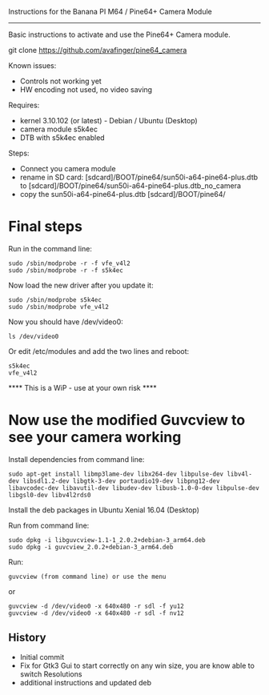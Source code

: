 Instructions for the Banana PI M64 / Pine64+ Camera Module
***********************************************************

Basic instructions to activate and use the Pine64+ Camera module.

git clone https://github.com/avafinger/pine64_camera

Known issues:
 - Controls not working yet
 - HW encoding not used, no video saving

Requires:
 - kernel 3.10.102 (or latest) - Debian / Ubuntu (Desktop)
 - camera module s5k4ec
 - DTB with s5k4ec enabled

Steps:
 - Connect you camera module
 - rename in SD card:  [sdcard]/BOOT/pine64/sun50i-a64-pine64-plus.dtb to [sdcard]/BOOT/pine64/sun50i-a64-pine64-plus.dtb_no_camera
 - copy the sun50i-a64-pine64-plus.dtb [sdcard]/BOOT/pine64/


Final steps
===========
Run in the command line:

	sudo /sbin/modprobe -r -f vfe_v4l2
	sudo /sbin/modprobe -r -f s5k4ec 

Now load the new driver after you update it:

	sudo /sbin/modprobe s5k4ec 
	sudo /sbin/modprobe vfe_v4l2


Now you should have /dev/video0:

	ls /dev/video0 

Or edit /etc/modules and add the two lines and reboot:

	s5k4ec 
	vfe_v4l2

**** This is a WiP - use at your own risk ****


Now use the modified Guvcview to see your camera working
========================================================

Install dependencies from command line:

	sudo apt-get install libmp3lame-dev libx264-dev libpulse-dev libv4l-dev libsdl1.2-dev libgtk-3-dev portaudio19-dev libpng12-dev libavcodec-dev libavutil-dev libudev-dev libusb-1.0-0-dev libpulse-dev libgsl0-dev libv4l2rds0


Install the deb packages in Ubuntu Xenial 16.04 (Desktop)

Run from command line:

	sudo dpkg -i libguvcview-1.1-1_2.0.2+debian-3_arm64.deb 
	sudo dpkg -i guvcview_2.0.2+debian-3_arm64.deb


Run:

	guvcview (from command line) or use the menu

or

	guvcview -d /dev/video0 -x 640x480 -r sdl -f yu12
	guvcview -d /dev/video0 -x 640x480 -r sdl -f nv12


History
-------

* Initial commit
* Fix for Gtk3 Gui to start correctly on any win size, you are know able to switch Resolutions
* additional instructions and updated deb



